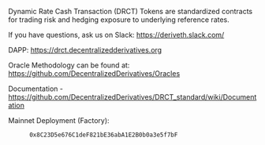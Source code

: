 
Dynamic Rate Cash Transaction (DRCT) Tokens are standardized contracts for trading risk and hedging exposure to underlying reference rates.


If you have questions, ask us on Slack: https://deriveth.slack.com/


DAPP:  https://drct.decentralizedderivatives.org
  
  
Oracle Methodology can be found at: https://github.com/DecentralizedDerivatives/Oracles



Documentation - https://github.com/DecentralizedDerivatives/DRCT_standard/wiki/Documentation

Mainnet Deployment (Factory):

          0x8C23D5e676C1deF821bE36abA1E2B0b0a3e5f7bF
